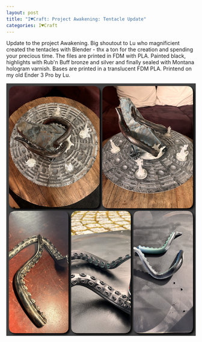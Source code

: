 ```yaml
---
layout: post
title: "I♥Craft: Project Awakening: Tentacle Update"
categories: I♥Craft
---
```


Update to the project Awakening.
Big shoutout to Lu who magnificient created the tentacles with Blender - thx a ton for the creation and spending your precious time.
The files are printed in FDM with PLA. Painted black, highlights with Rub'n Buff bronze and silver and finally sealed with Montana hologram varnish.
Bases are printed in a translucent FDM PLA. Printend on my old Ender 3 Pro by Lu.

![Project Awakening - Tentacles](/assets/pix/Awakening_Tentacles_final.JPG)